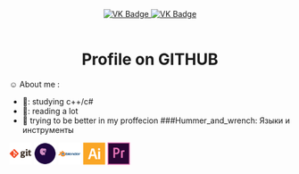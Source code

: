 <div id="badges" align ="center">
<a href= "https://vk.com/josephjostar2">
  <img src= "https://img.shields.io/badge/VK-blue?style=for-the-badge&logo=VK&logoColor=white" alt="VK Badge"/>
</a>
  
<a href= "(https://mail.google.com/mail/u/2/#inbox)">
<img src = "https://img.shields.io/badge/EMAIL-red?style=for-the-badge&logo=Gmail&logoColor=white" alt="VK Badge"/>
</a>

</div>

<div id="viewprof" align="center" >
  <img src="https://komarev.com/ghpvc/?username=Lenerixx&style=flat-square&color=blue" alt=""/>
</div>

<div id="heythere" align="center">
<h1> Profile on GITHUB </h1>
</div>

:relaxed:	About me :

- 🧠: studying c++/c#
- 👾: reading a lot
- :100: trying to be better in my proffecion
###Hummer_and_wrench: Языки и инструменты


<div>
<img src="https://github.com/devicons/devicon/blob/master/icons/git/git-original-wordmark.svg" width="40" height="40"/>
<img src="https://github.com/devicons/devicon/blob/master/icons/aftereffects/aftereffects-original.svg" width="40" height="40"/>
<img src="https://github.com/devicons/devicon/blob/master/icons/blender/blender-original-wordmark.svg" width="40" height="40"/>
<img src="https://github.com/devicons/devicon/blob/master/icons/illustrator/illustrator-plain.svg" width="40" height="40"/>
<img src="https://github.com/devicons/devicon/blob/master/icons/premierepro/premierepro-original.svg" width="40" height="40"/>

</div>
